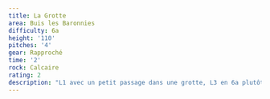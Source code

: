 ```yaml
---
title: La Grotte
area: Buis les Baronnies
difficulty: 6a
height: '110'
pitches: '4'
gear: Rapproché
time: '2'
rock: Calcaire
rating: 2
description: "L1 avec un petit passage dans une grotte, L3 en 6a plutôt facile, bien descendre pour traverser. \r\n"
---
```


